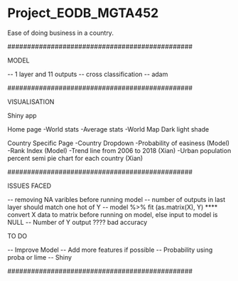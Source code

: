 # Project_EODB_MGTA452

Ease of doing business in a country.



###############################################

MODEL

-- 1 layer and 11 outputs 
-- cross classification
-- adam




###############################################

VISUALISATION


Shiny app

Home page
-World stats
-Average stats
-World Map Dark light shade


Country Specific Page
-Country Dropdown 
-Probability of easiness (Model)
-Rank Index (Model)
-Trend line from 2006 to 2018 (Xian)
-Urban population percent semi pie chart for each country  (Xian)



###############################################

ISSUES FACED

-- removing NA varibles before running model
-- number of outputs in last layer should match one hot of Y
-- model %>% fit (as.matrix(X), Y) **** convert X data to matrix before running on model, else input to model is NULL
-- Number of Y output ???? bad accuracy


TO DO

-- Improve Model
-- Add more features if possible
-- Probability using proba or lime
-- Shiny




###############################################








